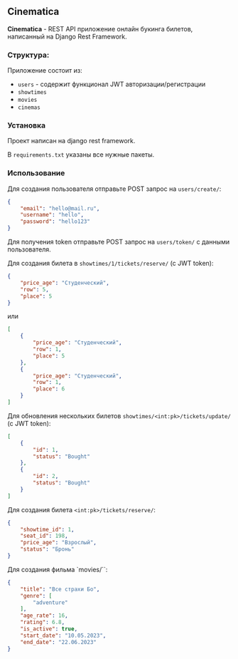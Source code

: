 ## Cinematica
**Cinematica** - REST API приложение онлайн букинга билетов, написанный на Django Rest Framework.

### Структура:
Приложение состоит из:
- `users` - содержит функционал JWT авторизации/регистрации
- `showtimes`
- `movies`
- `cinemas`

### Установка
Проект написан на django rest framework.

В `requirements.txt` указаны все нужные пакеты.

### Использование
Для создания пользователя отправьте POST запрос на `users/create/`:
```JSON
{
    "email": "hello@mail.ru",
    "username": "hello",
    "password": "hello123"
}
```

Для получения token отправьте POST запрос на `users/token/` с данными пользователя.

Для создания билета в `showtimes/1/tickets/reserve/` (c JWT token):
```JSON
{
    "price_age": "Студенческий",
    "row": 5,
    "place": 5
}
```
или
```JSON
[
    {
        "price_age": "Студенческий",
        "row": 1,
        "place": 5
    },
    {
        "price_age": "Студенческий",
        "row": 1,
        "place": 6
    }
]
```

Для обновления нескольких билетов `showtimes/<int:pk>/tickets/update/` (c JWT token):
```JSON
[
    {
        "id": 1,
        "status": "Bought"
    },
    {
        "id": 2,
        "status": "Bought"
    }
]
```

Для создания билета `<int:pk>/tickets/reserve/`:
```JSON
{
    "showtime_id": 1,
    "seat_id": 198,
    "price_age": "Взрослый",
    "status": "Бронь"
}
```

Для создания фильма `movies/``:
```JSON
{
    "title": "Все страхи Бо",
    "genre": [
        "adventure"
    ],
    "age_rate": 16,
    "rating": 6.8,
    "is_active": true,
    "start_date": "10.05.2023",
    "end_date": "22.06.2023"
}
```
